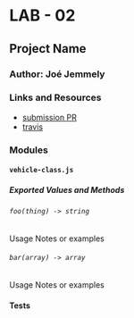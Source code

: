 # LAB - 02

## Project Name

### Author: Joé Jemmely

### Links and Resources

- [submission PR](https://github.com/401-advanced-javascript-joejemmely/lab-02/pull/1)
- [travis](https://travis-ci.com/401-advanced-javascript-joejemmely/lab-02/builds/111842177)

### Modules

#### `vehicle-class.js`

##### Exported Values and Methods

###### `foo(thing) -> string`

Usage Notes or examples

###### `bar(array) -> array`

Usage Notes or examples

#### Tests
